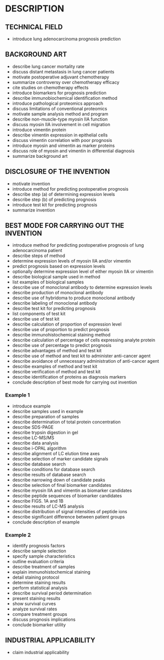 # DESCRIPTION

## TECHNICAL FIELD

- introduce lung adenocarcinoma prognosis prediction

## BACKGROUND ART

- describe lung cancer mortality rate
- discuss distant metastasis in lung cancer patients
- motivate postoperative adjuvant chemotherapy
- summarize controversy over chemotherapy efficacy
- cite studies on chemotherapy effects
- introduce biomarkers for prognosis prediction
- describe immunobiochemical identification method
- introduce pathological proteomics approach
- discuss limitations of conventional proteomics
- motivate sample analysis method and program
- describe non-muscle-type myosin IIA function
- discuss myosin IIA involvement in cell migration
- introduce vimentin protein
- describe vimentin expression in epithelial cells
- discuss vimentin correlation with poor prognosis
- introduce myosin and vimentin as marker proteins
- discuss role of myosin and vimentin in differential diagnosis
- summarize background art

## DISCLOSURE OF THE INVENTION

- motivate invention
- introduce method for predicting postoperative prognosis
- describe step (a) of determining expression levels
- describe step (b) of predicting prognosis
- introduce test kit for predicting prognosis
- summarize invention

## BEST MODE FOR CARRYING OUT THE INVENTION

- introduce method for predicting postoperative prognosis of lung adenocarcinoma patient
- describe steps of method
- determine expression levels of myosin IIA and/or vimentin
- predict prognosis based on expression levels
- optionally determine expression level of either myosin IIA or vimentin
- describe biological sample used in method
- list examples of biological samples
- describe use of monoclonal antibody to determine expression levels
- describe production of monoclonal antibody
- describe use of hybridoma to produce monoclonal antibody
- describe labeling of monoclonal antibody
- describe test kit for predicting prognosis
- list components of test kit
- describe use of test kit
- describe calculation of proportion of expression level
- describe use of proportion to predict prognosis
- describe immunohistochemical staining method
- describe calculation of percentage of cells expressing analyte protein
- describe use of percentage to predict prognosis
- describe advantages of method and test kit
- describe use of method and test kit to administer anti-cancer agent
- describe avoidance of unnecessary administration of anti-cancer agent
- describe examples of method and test kit
- describe verification of method and test kit
- describe identification of proteins as diagnosis markers
- conclude description of best mode for carrying out invention

### Example 1

- introduce example
- describe samples used in example
- describe preparation of samples
- describe determination of total protein concentration
- describe SDS-PAGE
- describe trypsin digestion in gel
- describe LC-MS/MS
- describe data analysis
- describe i-OPAL algorithm
- describe alignment of LC elution time axes
- describe selection of marker candidate signals
- describe database search
- describe conditions for database search
- describe results of database search
- describe narrowing down of candidate peaks
- describe selection of final biomarker candidates
- describe myosin IIA and vimentin as biomarker candidates
- describe peptide sequences of biomarker candidates
- describe FIGS. 1A and 1B
- describe results of LC-MS analysis
- describe distribution of signal intensities of peptide ions
- describe significant difference between patient groups
- conclude description of example

### Example 2

- identify prognosis factors
- describe sample selection
- specify sample characteristics
- outline evaluation criteria
- describe treatment of samples
- explain immunohistochemical staining
- detail staining protocol
- determine staining results
- perform statistical analysis
- describe survival period determination
- present staining results
- show survival curves
- analyze survival rates
- compare treatment groups
- discuss prognosis implications
- conclude biomarker utility

## INDUSTRIAL APPLICABILITY

- claim industrial applicability


